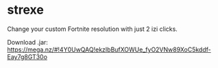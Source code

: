 # strexe
Change your custom Fortnite resolution with just 2 izi clicks.

Download .jar:
https://mega.nz/#!4Y0UwQAQ!ekzIbBufXOWUe_fyO2VNw89XoC5kddf-Eay7g8GT30o
